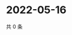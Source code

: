 # 2022-05-16

共 0 条

<!-- BEGIN WEIBO -->
<!-- 最后更新时间 Mon May 16 2022 02:05:10 GMT+0800 (China Standard Time) -->

<!-- END WEIBO -->

